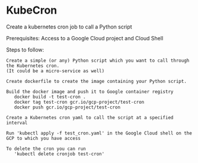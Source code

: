 # KubeCron
Create a kubernetes cron job to call a Python script

Prerequisites:
  Access to a Google Cloud project and Cloud Shell
  

Steps to follow:

    Create a simple (or any) Python script which you want to call through the Kubernetes cron.
    (It could be a micro-service as well)

    Create dockerfile to create the image containing your Python script.
    
    Build the docker image and push it to Google container registry
       docker build -t test-cron .
       docker tag test-cron gcr.io/gcp-project/test-cron
       docker push gcr.io/gcp-project/test-cron

    Create a Kubernetes cron yaml to call the script at a specified interval

    Run 'kubectl apply -f test_cron.yaml' in the Google Cloud shell on the GCP to which you have access
            
    To delete the cron you can run
       'kubectl delete cronjob test-cron'
